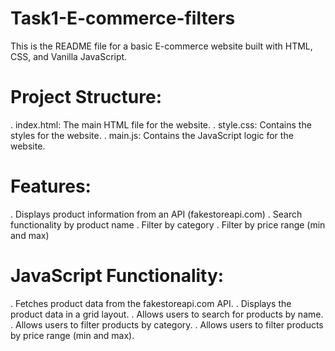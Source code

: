 # Task1-E-commerce-filters
This is the README file for a basic E-commerce website built with HTML, CSS, and Vanilla JavaScript.

# Project Structure:
. index.html: The main HTML file for the website.
. style.css: Contains the styles for the website.
. main.js: Contains the JavaScript logic for the website.

# Features:
. Displays product information from an API (fakestoreapi.com)
. Search functionality by product name
. Filter by category
. Filter by price range (min and max)

# JavaScript Functionality:
. Fetches product data from the fakestoreapi.com API.
. Displays the product data in a grid layout.
. Allows users to search for products by name.
. Allows users to filter products by category.
. Allows users to filter products by price range (min and max).

